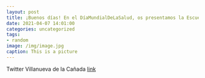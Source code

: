 ```yaml
---
layout: post
title: ¡Buenos días! En el DíaMundialDeLaSalud, os presentamos la EscuelaDeSalud del Ayuntamiento de VillanuevaDeLaCañada. A disposi...
date: 2021-04-07 14:01:00
categories: uncategorized
tags:
- random
image: /img/image.jpg
caption: This is a picture
---
```

Twitter Villanueva de la Cañada [link](https://twitter.com/AytoVDLCanada/status/1379692862602944514)
